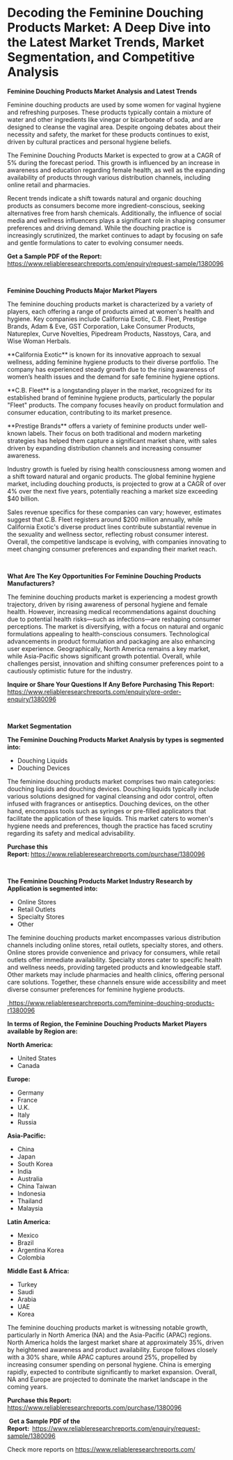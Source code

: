 <p><h1>Decoding the Feminine Douching Products Market: A Deep Dive into the Latest Market Trends, Market Segmentation, and Competitive Analysis</h1></p><p><strong>Feminine Douching Products Market Analysis and Latest Trends</strong></p>
<p><p>Feminine douching products are used by some women for vaginal hygiene and refreshing purposes. These products typically contain a mixture of water and other ingredients like vinegar or bicarbonate of soda, and are designed to cleanse the vaginal area. Despite ongoing debates about their necessity and safety, the market for these products continues to exist, driven by cultural practices and personal hygiene beliefs.</p><p>The Feminine Douching Products Market is expected to grow at a CAGR of 5% during the forecast period. This growth is influenced by an increase in awareness and education regarding female health, as well as the expanding availability of products through various distribution channels, including online retail and pharmacies. </p><p>Recent trends indicate a shift towards natural and organic douching products as consumers become more ingredient-conscious, seeking alternatives free from harsh chemicals. Additionally, the influence of social media and wellness influencers plays a significant role in shaping consumer preferences and driving demand. While the douching practice is increasingly scrutinized, the market continues to adapt by focusing on safe and gentle formulations to cater to evolving consumer needs.</p></p>
<p><strong>Get a Sample PDF of the Report:&nbsp;</strong> <a href="https://www.reliableresearchreports.com/enquiry/request-sample/1380096?utm_campaign=2201&utm_medium=2&utm_source=Github&utm_content=ia&utm_term=08022025&utm_id=feminine-douching-products">https://www.reliableresearchreports.com/enquiry/request-sample/1380096</a></p>
<p>&nbsp;</p>
<p><strong>Feminine Douching Products Major Market Players</strong></p>
<p><p>The feminine douching products market is characterized by a variety of players, each offering a range of products aimed at women's health and hygiene. Key companies include California Exotic, C.B. Fleet, Prestige Brands, Adam & Eve, GST Corporation, Lake Consumer Products, Natureplex, Curve Novelties, Pipedream Products, Nasstoys, Cara, and Wise Woman Herbals.</p><p>**California Exotic** is known for its innovative approach to sexual wellness, adding feminine hygiene products to their diverse portfolio. The company has experienced steady growth due to the rising awareness of women’s health issues and the demand for safe feminine hygiene options.</p><p>**C.B. Fleet** is a longstanding player in the market, recognized for its established brand of feminine hygiene products, particularly the popular "Fleet" products. The company focuses heavily on product formulation and consumer education, contributing to its market presence.</p><p>**Prestige Brands** offers a variety of feminine products under well-known labels. Their focus on both traditional and modern marketing strategies has helped them capture a significant market share, with sales driven by expanding distribution channels and increasing consumer awareness.</p><p>Industry growth is fueled by rising health consciousness among women and a shift toward natural and organic products. The global feminine hygiene market, including douching products, is projected to grow at a CAGR of over 4% over the next five years, potentially reaching a market size exceeding $40 billion. </p><p>Sales revenue specifics for these companies can vary; however, estimates suggest that C.B. Fleet registers around $200 million annually, while California Exotic's diverse product lines contribute substantial revenue in the sexuality and wellness sector, reflecting robust consumer interest. Overall, the competitive landscape is evolving, with companies innovating to meet changing consumer preferences and expanding their market reach.</p></p>
<p>&nbsp;</p>
<p><strong>What Are The Key Opportunities For Feminine Douching Products Manufacturers?</strong></p>
<p><p>The feminine douching products market is experiencing a modest growth trajectory, driven by rising awareness of personal hygiene and female health. However, increasing medical recommendations against douching due to potential health risks—such as infections—are reshaping consumer perceptions. The market is diversifying, with a focus on natural and organic formulations appealing to health-conscious consumers. Technological advancements in product formulation and packaging are also enhancing user experience. Geographically, North America remains a key market, while Asia-Pacific shows significant growth potential. Overall, while challenges persist, innovation and shifting consumer preferences point to a cautiously optimistic future for the industry.</p></p>
<p><strong>Inquire or Share Your Questions If Any Before Purchasing This Report:</strong> <a href="https://www.reliableresearchreports.com/enquiry/pre-order-enquiry/1380096?utm_campaign=2201&utm_medium=2&utm_source=Github&utm_content=ia&utm_term=08022025&utm_id=feminine-douching-products">https://www.reliableresearchreports.com/enquiry/pre-order-enquiry/1380096</a></p>
<p>&nbsp;</p>
<p><strong>Market Segmentation</strong></p>
<p><strong>The Feminine Douching Products Market Analysis by types is segmented into:</strong></p>
<p><ul><li>Douching Liquids</li><li>Douching Devices</li></ul></p>
<p><p>The feminine douching products market comprises two main categories: douching liquids and douching devices. Douching liquids typically include various solutions designed for vaginal cleansing and odor control, often infused with fragrances or antiseptics. Douching devices, on the other hand, encompass tools such as syringes or pre-filled applicators that facilitate the application of these liquids. This market caters to women's hygiene needs and preferences, though the practice has faced scrutiny regarding its safety and medical advisability.</p></p>
<p><strong>Purchase this Report:&nbsp;</strong><a href="https://www.reliableresearchreports.com/purchase/1380096?utm_campaign=2201&utm_medium=2&utm_source=Github&utm_content=ia&utm_term=08022025&utm_id=feminine-douching-products">https://www.reliableresearchreports.com/purchase/1380096</a></p>
<p>&nbsp;</p>
<p><strong>The Feminine Douching Products Market Industry Research by Application is segmented into:</strong></p>
<p><ul><li>Online Stores</li><li>Retail Outlets</li><li>Specialty Stores</li><li>Other</li></ul></p>
<p><p>The feminine douching products market encompasses various distribution channels including online stores, retail outlets, specialty stores, and others. Online stores provide convenience and privacy for consumers, while retail outlets offer immediate availability. Specialty stores cater to specific health and wellness needs, providing targeted products and knowledgeable staff. Other markets may include pharmacies and health clinics, offering personal care solutions. Together, these channels ensure wide accessibility and meet diverse consumer preferences for feminine hygiene products.</p></p>
<p><a href="https://www.reliableresearchreports.com/feminine-douching-products-r1380096?utm_campaign=2201&utm_medium=2&utm_source=Github&utm_content=ia&utm_term=08022025&utm_id=feminine-douching-products">&nbsp;https://www.reliableresearchreports.com/feminine-douching-products-r1380096</a></p>
<p><strong>In terms of Region, the Feminine Douching Products Market Players available by Region are:</strong></p>
<p>
    <p> <strong> North America: </strong>
        <ul>
            <li>United States</li>
            <li>Canada</li>
        </ul>
        </p> 
    <p> <strong> Europe: </strong>
        <ul>
            <li>Germany</li>
            <li>France</li>
            <li>U.K.</li>
            <li>Italy</li>
            <li>Russia</li>
        </ul>
        </p> 
    <p> <strong> Asia-Pacific: </strong>
        <ul>
            <li>China</li>
            <li>Japan</li>
            <li>South Korea</li>
            <li>India</li>
            <li>Australia</li>
            <li>China Taiwan</li>
            <li>Indonesia</li>
            <li>Thailand</li>
            <li>Malaysia</li>
        </ul>
        </p> 
    <p> <strong> Latin America: </strong>
        <ul>
            <li>Mexico</li>
            <li>Brazil</li>
            <li>Argentina Korea</li>
            <li>Colombia</li>
        </ul>
        </p> 
    <p> <strong> Middle East & Africa: </strong>
        <ul>
            <li>Turkey</li>
            <li>Saudi</li>
            <li>Arabia</li>
            <li>UAE</li>
            <li>Korea</li>
        </ul>
    </p>
    </p>
<p><p>The feminine douching products market is witnessing notable growth, particularly in North America (NA) and the Asia-Pacific (APAC) regions. North America holds the largest market share at approximately 35%, driven by heightened awareness and product availability. Europe follows closely with a 30% share, while APAC captures around 25%, propelled by increasing consumer spending on personal hygiene. China is emerging rapidly, expected to contribute significantly to market expansion. Overall, NA and Europe are projected to dominate the market landscape in the coming years.</p></p>
<p><strong>Purchase this Report: </strong><a href="https://www.reliableresearchreports.com/purchase/1380096?utm_campaign=2201&utm_medium=2&utm_source=Github&utm_content=ia&utm_term=08022025&utm_id=feminine-douching-products">https://www.reliableresearchreports.com/purchase/1380096</a></p>
<p>&nbsp;<strong>Get a Sample PDF of the Report:&nbsp;&nbsp;</strong><a href="https://www.reliableresearchreports.com/enquiry/request-sample/1380096?utm_campaign=2201&utm_medium=2&utm_source=Github&utm_content=ia&utm_term=08022025&utm_id=feminine-douching-products">https://www.reliableresearchreports.com/enquiry/request-sample/1380096</a></p>
<p><strong></strong></p>
<p>Check more reports on <a href="https://www.reliableresearchreports.com/?utm_campaign=2201&utm_medium=2&utm_source=Github&utm_content=ia&utm_term=08022025&utm_id=feminine-douching-products">https://www.reliableresearchreports.com/</a></p>